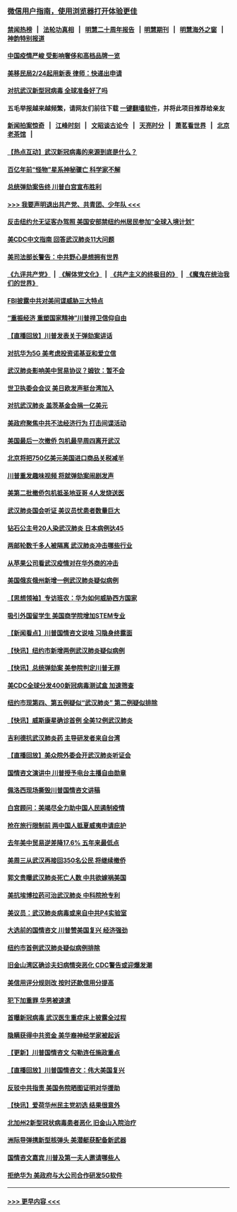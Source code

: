 ### [微信用户指南，使用浏览器打开体验更佳](https://github.com/gfw-breaker/banned-news1/blob/master/indexes/wechat-guide.md?t=0)
#### [禁闻热榜](热点新闻.md?t=0)  &nbsp;&nbsp;|&nbsp;&nbsp; [法轮功真相](https://github.com/gfw-breaker/truth/blob/master/README.md?t=0) &nbsp;&nbsp;|&nbsp;&nbsp; [明慧二十周年报告](https://github.com/gfw-breaker/mh-reports/blob/master/README.md?t=0) &nbsp;&nbsp;|&nbsp;&nbsp;[明慧期刊](https://github.com/gfw-breaker/mh-qikan) &nbsp;&nbsp;|&nbsp;&nbsp; [明慧海外之窗](https://github.com/gfw-breaker/mh-news/blob/master/README.md?t=0) &nbsp;&nbsp;|&nbsp;&nbsp; [神韵特别报道](https://github.com/gfw-breaker/mh-news/blob/master/shenyun.md?t=0)
#### [中国疫情严峻 受影响奢侈和高档品牌一览](../pages/nsc412/n11850319.md?t=02071033) 
#### [美移民局2/24起用新表 律师：快递出申请](../pages/nsc412/n11848220.md?t=02071033) 
#### [对抗武汉新型冠病毒 全球准备好了吗](../pages/nsc412/n11850142.md?t=02071033) 
#### 五毛举报越来越频繁，请网友们前往下载 [一键翻墙软件](https://github.com/gfw-breaker/ssr-accounts)，并将此项目推荐给亲友
#### [新闻拍案惊奇](https://github.com/gfw-breaker/banned-news1/blob/master/pages/link4.md) &nbsp;&nbsp;|&nbsp;&nbsp; [江峰时刻](https://github.com/gfw-breaker/banned-news1/blob/master/pages/link4.md) &nbsp;&nbsp;|&nbsp;&nbsp; [文昭谈古论今](https://github.com/gfw-breaker/banned-news1/blob/master/pages/link4.md) &nbsp;&nbsp;|&nbsp;&nbsp; [天亮时分](https://github.com/gfw-breaker/banned-news1/blob/master/pages/link4.md) &nbsp;&nbsp;|&nbsp;&nbsp; [萧茗看世界](https://github.com/gfw-breaker/banned-news1/blob/master/pages/link4.md) &nbsp;&nbsp;|&nbsp;&nbsp; [北京老茶馆](https://github.com/gfw-breaker/banned-news1/blob/master/pages/link4.md) &nbsp;&nbsp;|&nbsp;&nbsp; 
#### [【热点互动】武汉新冠病毒的来源到底是什么？](../pages/nsc412/n11849749.md?t=02071033) 
#### [百亿年前“怪物”星系神秘骤亡 科学家不解](../pages/nsc412/n11849863.md?t=02071033) 
#### [总统弹劾案告终 川普白宫宣布胜利](../pages/nsc412/n11849985.md?t=02071033) 
#### [>>> 我要声明退出共产党、共青团、少年队 <<<](https://github.com/begood0513/goodnews/blob/master/quit/letter.md) 
#### [反击纽约允无证客办驾照  美国安部禁纽约州居民参加“全球入境计划”](../pages/nsc412/n11849828.md?t=02071033) 
#### [美CDC中文指南 回答武汉肺炎11大问题](../pages/nsc412/n11849703.md?t=02071033) 
#### [美司法部长警告：中共野心是想拥有世界](../pages/nsc412/n11849769.md?t=02071033) 
#### [《九评共产党》](https://github.com/begood0513/9ping.md/blob/master/README.md) &nbsp;|&nbsp; [《解体党文化》](../../../../jtdwh.md/blob/master/README.md)  &nbsp;|&nbsp; [《共产主义的终极目的》](../../../../gczydzjmd.md/blob/master/README.md) &nbsp;|&nbsp; [《魔鬼在统治我们的世界》](../../../../mgztzwmdsj.md/blob/master/README.md) 
#### [FBI披露中共对美间谍威胁三大特点](../pages/nsc412/n11849700.md?t=02071033) 
#### [“重振经济 重塑国家精神”川普捍卫信仰自由](../pages/nsc412/n11849641.md?t=02071033) 
#### [【直播回放】川普发表关于弹劾案讲话](../pages/nsc412/n11849472.md?t=02071033) 
#### [对抗华为5G 美考虑投资诺基亚和爱立信](../pages/nsc412/n11849510.md?t=02071033) 
#### [武汉肺炎影响美中贸易协议？姆钦：暂不会](../pages/nsc412/n11849497.md?t=02071033) 
#### [世卫执委会会议 美日欧发声挺台湾加入](../pages/nsc412/n11849433.md?t=02071033) 
#### [对抗武汉肺炎 盖茨基金会捐一亿美元](../pages/nsc412/n11848953.md?t=02071033) 
#### [美政府聚焦中共不法经济行为 打击间谍活动](../pages/nsc412/n11849322.md?t=02071033) 
#### [美国最后一次撤侨 包机最早周四离开武汉](../pages/nsc412/n11849395.md?t=02071033) 
#### [北京将把750亿美元美国进口商品关税减半](../pages/nsc412/n11848896.md?t=02071033) 
#### [川普重发趣味视频 将就弹劾案闹剧发声](../pages/nsc412/n11848715.md?t=02071033) 
#### [美第二批撤侨包机抵圣地亚哥 4人发烧送医](../pages/nsc412/n11847923.md?t=02071033) 
#### [武汉肺炎国会听证 美议员忧患者数量巨大](../pages/nsc412/n11844851.md?t=02071033) 
#### [钻石公主号20人染武汉肺炎 日本病例达45](../pages/nsc412/n11847823.md?t=02071033) 
#### [两邮轮数千多人被隔离 武汉肺炎冲击哪些行业](../pages/nsc412/n11847456.md?t=02071033) 
#### [从苹果公司看武汉疫情对在华外商的冲击](../pages/nsc412/n11847586.md?t=02071033) 
#### [美国俄亥俄州新增一例武汉肺炎疑似病例](../pages/nsc412/n11847714.md?t=02071033) 
#### [【思想领袖】专访班农：华为如何威胁西方国家](../pages/nsc412/n11847306.md?t=02071033) 
#### [吸引外国留学生 美国商学院增加STEM专业](../pages/nsc412/n11847417.md?t=02071033) 
#### [【新闻看点】川普国情咨文说啥 习隐身终露面](../pages/nsc412/n11847016.md?t=02071033) 
#### [【快讯】纽约市新增两例武汉肺炎疑似病例](../pages/nsc412/n11847250.md?t=02071033) 
#### [【快讯】总统弹劾案 美参院判定川普无罪](../pages/nsc412/n11847316.md?t=02071033) 
#### [美CDC全球分发400新冠病毒测试盒 加速筛查](../pages/nsc412/n11847260.md?t=02071033) 
#### [纽约市现第四、第五例疑似“武汉肺炎”   第二例疑似排除](../pages/nsc412/n11847332.md?t=02071033) 
#### [【快讯】威斯康星确诊首例 全美12例武汉肺炎](../pages/nsc412/n11847162.md?t=02071033) 
#### [吉利德抗武汉肺炎药 主导研发者来自台湾](../pages/nsc412/n11847064.md?t=02071033) 
#### [【直播回放】美众院外委会开武汉肺炎听证会](../pages/nsc412/n11846727.md?t=02071033) 
#### [国情咨文演讲中 川普授予电台主播自由勋章](../pages/nsc412/n11846815.md?t=02071033) 
#### [佩洛西现场撕毁川普国情咨文讲稿](../pages/nsc412/n11846724.md?t=02071033) 
#### [白宫顾问：美竭尽全力助中国人民遏制疫情](../pages/nsc412/n11846756.md?t=02071033) 
#### [抢在旅行限制前 两中国人抵夏威夷申请庇护](../pages/nsc412/n11846866.md?t=02071033) 
#### [去年美中贸易逆差降17.6% 五年来最低点](../pages/nsc412/n11846755.md?t=02071033) 
#### [美周三从武汉再接回350名公民 将继续撤侨](../pages/nsc412/n11846705.md?t=02071033) 
#### [郭文贵曝武汉肺炎死亡人数 中共欲嫁祸美国](../pages/nsc412/n11846240.md?t=02071033) 
#### [美抗埃博拉药可治武汉肺炎 中科院抢专利](../pages/nsc412/n11846409.md?t=02071033) 
#### [美议员：武汉肺炎病毒或来自中共P4实验室](../pages/nsc412/n11846043.md?t=02071033) 
#### [大选前的国情咨文 川普赞美国复兴 经济强劲](../pages/nsc412/n11845526.md?t=02071033) 
#### [纽约市首例武汉肺炎疑似病例排除](../pages/nsc412/n11844989.md?t=02071033) 
#### [旧金山湾区确诊夫妇病情突恶化 CDC警告或迎爆发潮](../pages/nsc412/n11845730.md?t=02071033) 
#### [美信用评分规则改  按时还款信用分提高](../pages/nsc412/n11845488.md?t=02071033) 
#### [犯下加重罪 华男被速遣](../pages/nsc412/n11845476.md?t=02071033) 
#### [首曝新冠病毒 武汉医生重症床上披露全过程](../pages/nsc412/n11845150.md?t=02071033) 
#### [隐瞒获得中共资金 美华裔神经学家被起诉](../pages/nsc412/n11844879.md?t=02071033) 
#### [【更新】川普国情咨文 勾勒连任施政重点](../pages/nsc412/n11845223.md?t=02071033) 
#### [【直播回放】川普国情咨文：伟大美国复兴](../pages/nsc412/n11842079.md?t=02071033) 
#### [反驳中共指责 美国务院晒图证明对华援助](../pages/nsc412/n11844859.md?t=02071033) 
#### [【快讯】爱荷华州民主党初选 结果很意外](../pages/nsc412/n11844878.md?t=02071033) 
#### [北加州2新型冠状病毒患者恶化 旧金山入院治疗](../pages/nsc412/n11844842.md?t=02071033) 
#### [洲际导弹携新型核弹头 美潜艇获配备新武器](../pages/nsc412/n11844680.md?t=02071033) 
#### [国情咨文嘉宾 川普及第一夫人邀请哪些人](../pages/nsc412/n11844712.md?t=02071033) 
#### [拒绝华为 美政府与大公司合作研发5G软件](../pages/nsc412/n11844625.md?t=02071033) 

----
#### [ >>> 更早内容 <<< ](../indexes/nsc412-earlier.md)
